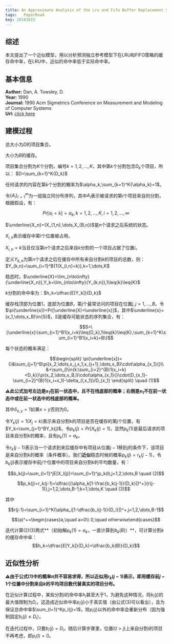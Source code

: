 ```yaml
---
title: An Approximate Analysis of the Lru and Fifo Buffer Replacement Schemes
tags:	PaperRead
key: 20181015
---
```



## 综述
本文提出了一个近似模型，用以分析预测独立参考模型下在LRU和FIFO策略的缓存命中率，在LRU中，近似的命中率低于实际命中率。
<!--more-->

## 基本信息
**Author:** Dan, A. Towsley, D.<br>
**Year:** 1990<br>
**Journal:** 1990 Acm Sigmetrics Conference on Measurement and Modeling of Computer Systems<br>
**Url:** [click here](https://dl.acm.org/citation.cfm?id=98525)

## 建模过程
总大小为$D$的项目集合。

大小为$B$的缓存。

项目集合分割为$K$个分割，编号$k=1,2,\dots,K$，其中第$k$个分割包含$D_k$个项目，所以：
$D=\sum_{k=1}^K{D_k}$

任何请求的内容在第$k$个分割的概率为$\alpha_k,\sum_{k=1}^K{\alpha_k}=1$。

令$\{A_i\}_{i=1}^{\infty}$为一组独立同分布序列，其中$A_i$表示被请求的第$i$个项目来自的分割，根据假设，有：

$$Pr[a_i=k]=\alpha_k,k=1,2,\dots,K,i=1,2,\dots,\infty$$

$\underline{X_n}=(X_{1,n},\dots,X_{B,n})$是$n$个请求之后系统的状态。

$X_{i,n}$表示缓存中第$i$个位置被占用。

$X_{i,n}=k$当且仅当第$n$个请求之后来自$k$分割的一个项目占据了位置$i$。

定义$Y_{k,n}$为第$n$个请求之后在缓存中所有来自分割$k$的项目的总数，则：$Y_{k,n}=\sum_{i=1}^B{1(X_{i,n}=k)},k=1,\dots,K$

稳态时，$\underline{X}=\lim_{n\to\infty}{\underline{X_n}},Y_k=\lim_{n\to\infty}{Y_{k,n}},1\leq{k}\leq{K}$

$k$分割的命中率为：$h_k=\dfrac{E[Y_k]}{D_k}$

缓存栈顶部为位置1，底部为位置$B$，第$j$个最常访问的项目在位置$j,j=1,\dots,B$。令$\pi(\underline{x})=Pr[\underline{X}=\underline{x}]$，其中$\underline{x}=(x_1,\dots,x_B)\in{S}$，$S$是缓存可能状态的序列集合，有：

$$S=\{\underline{x}:\sum_{i=1}^B1(x_i=k)\leq{D_k},1\leq{k}\leq{K},\sum_{k=1}^K\sum_{i=1}^B1(x_i=k)=B\}$$

每个状态的概率满足：

$$\begin{split}
\pi(\underline{x})={}&\sum_{j=1}^B\pi(x_2,\dots,x_j,x_1,x_{j+1},\dots,x_B)\cdot\alpha_{x_1}{}\\
&+\sum_{l\in{k:\sum_{i=2}^{B}1(x_i=k)<D_k}}\pi(x_2,\dots,x_B,l)\cdot\alpha_{x_1}{}\cdot(D_{x_1}-\sum_{i=2}^{B}1(x_i=x_1)-\delta_{l,x_1})/D_{x_1}
\end{split} \quad (1)$$

**⚠️此公式加号左边是$x_1$在前一状态中，且不在栈底部的概率；右侧是$x_1$不在前一状态中或在前一状态中的栈底部的概率。**

其中$\delta_{x,y}=1$如果$x=y$否则为0。

令$Y_k(j)=1(X_j=k)$表示来自分割k的项目是否在缓存的第$j$个位置，有$Y_k=\sum_{j=1}^BY_k(j)$。令$p_k(j)=Pr[X_k(j)=1]$，显然$p_k(1)$是最后请求的项目来自分割$k$的概率，且有$p_k(1)=\alpha_k$。


令$r_k(j-1)$表示当一个请求到来后缓存中有项目从位置$j-1$移到$j$的条件下，该项目是来自分割$k$的概率（条件概率）。我们**近似**稳态时候的概率$p_k(j)=r_k(j-1)$，令$b_k(j)$表示缓存中前$j$个位置中的项目来自分割$k$的平均数量，有：

$$b_k(j)=\sum_{l=1}^jE[X_l(j)]=\sum_{l=1}^jp_k(l),j=1,2,\dots,B \quad (2)$$

$$p_k(j)=r_k(j-1)=\dfrac{(\alpha_k[1-\frac{b_k(j-1)}{D_k}])^+}{r(j-1)},j=1,2,\dots,B-1;k=1,\dots,K \quad (3)$$

其中

$$r(j-1)=\sum_{i=1}^K(\alpha_i[1-\dfrac{b_i(j-1)}{D_i}])^+,j=1,2,\dots,B-1$$

$$(a)^+=\begin{cases}a,\quad a>0\\
0,\quad otherwise\end{cases}$$

迭代计算(2)(3)两式**（初始解$p_k(1)=\alpha_k$，一直计算到$b_k(B)$）**，可计算分割$k$的缓存命中率：
$$h_k=\dfrac{E[Y_k]}{D_k}=\dfrac{b_k(B)}{D_k}$$

## 近似性分析

**⚠️由于公式(1)中的概率$\pi$并不容易求得，所以近似用$r_k(j-1)$表示，即用缓存前$j-1$个位置中分割来自$k$的平均项目数代替真实的项目分布。**

在近似计算过程中，某些分割$i$的命中率$h_i$甚至大于1，为避免这种情况，将$b_i(j)$的最大值限制为$D_i$，这造成近似命中率$p_i(j)$小于真实值（由公式(3)可以看出），且为保证总命中率$\sum_{l=1}^Kp_l(j)=1$，除$p_i(j)$以外的命中率会重新分布（因为强制固定$b_i(j)\leq{D_i}$）。

在迭代过程中，只要$b_i(j)=D_i$，随后计算步骤里，位置$l(l>j)$上来自分割$i$的项目不再考虑，即$p_i(l)=0$。






